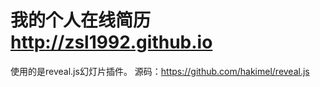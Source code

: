 # 我的个人在线简历 http://zsl1992.github.io


使用的是reveal.js幻灯片插件。
源码：https://github.com/hakimel/reveal.js






